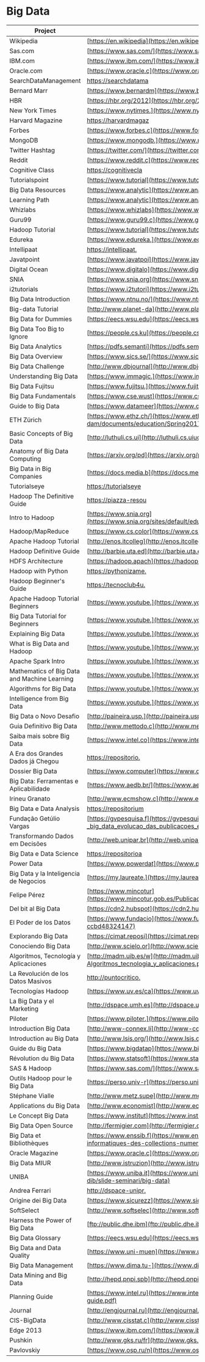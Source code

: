 # Big Data

| Project                                      | URL                                                                                                                                                                         | Language |
|----------------------------------------------|------------------------------------------------------------------------------------------------------------------------------------------------------------------------------------|----------|
| Wikipedia                                    | [https://en.wikipedia](https://en.wikipedia.org/wiki/Big_data)                                                                                                                     | EN       |
| Sas.com                                      | [https://www.sas.com/](https://www.sas.com/en_us/insights/big-data/what-is-big-data.html)                                                                                          | EN       |
| IBM.com                                      | [https://www.ibm.com/](https://www.ibm.com/analytics/hadoop/big-data-analytics)                                                                                                    | EN       |
| Oracle.com                                   | [https://www.oracle.c](https://www.oracle.com/big-data/guide/what-is-big-data.html)                                                                                                | EN       |
| SearchDataManagement                         | [https://searchdatama](https://searchdatamanagement.techtarget.com/definition/big-data)                                                                                            | EN       |
| Bernard Marr                                 | [https://www.bernardm](https://www.bernardmarr.com/default.asp?contentID=766)                                                                                                      | EN       |
| HBR                                          | [https://hbr.org/2012](https://hbr.org/2012/10/big-data-the-management-revolution)                                                                                                 | EN       |
| New York Times                               | [https://www.nytimes.](https://www.nytimes.com/2012/02/12/sunday-review/big-datas-impact-in-the-world.html)                                                                        | EN       |
| Harvard Magazine                             | [https://harvardmagaz](https://harvardmagazine.com/2014/03/why-big-data-is-a-big-deal)                                                                                             | EN       |
| Forbes                                       | [https://www.forbes.c](https://www.forbes.com/sites/bernardmarr/2017/03/14/the-complete-beginners-guide-to-big-data-in-2017/)                                                      | EN       |
| MongoDB                                      | [https://www.mongodb.](https://www.mongodb.com/big-data-explained)                                                                                                                 | EN       |
| Twitter Hashtag                              | [https://twitter.com/](https://twitter.com/hashtag/bigdata)                                                                                                                        | EN       |
| Reddit                                       | [https://www.reddit.c](https://www.reddit.com/r/bigdata/)                                                                                                                          | EN       |
| Cognitive Class                              | [https://cognitivecla](https://cognitiveclass.ai/learn/big-data/)                                                                                                                  | EN       |
| Tutorialspoint                               | [https://www.tutorial](https://www.tutorialspoint.com/big_data_tutorials.htm)                                                                                                      | EN       |
| Big Data Resources                           | [https://www.analytic](https://www.analyticsvidhya.com/blog/2015/07/big-data-analytics-youtube-ted-resources/)                                                                     | EN       |
| Learning Path                                | [https://www.analytic](https://www.analyticsvidhya.com/blog/2017/03/big-data-learning-path-for-all-engineers-and-data-scientists-out-there/)                                       | EN       |
| Whizlabs                                     | [https://www.whizlabs](https://www.whizlabs.com/blog/learn-big-data/)                                                                                                              | EN       |
| Guru99                                       | [https://www.guru99.c](https://www.guru99.com/bigdata-tutorials.html)                                                                                                              | EN       |
| Hadoop Tutorial                              | [https://www.tutorial](https://www.tutorialspoint.com/hadoop/index.htm)                                                                                                            | EN       |
| Edureka                                      | [https://www.edureka.](https://www.edureka.co/blog/big-data-tutorial)                                                                                                              | EN       |
| Intellipaat                                  | [https://intellipaat.](https://intellipaat.com/blog/big-data-tutorial-for-beginners/)                                                                                              | EN       |
| Javatpoint                                   | [https://www.javatpoi](https://www.javatpoint.com/what-is-big-data)                                                                                                                | EN       |
| Digital Ocean                                | [https://www.digitalo](https://www.digitalocean.com/community/tags/big-data?type=tutorials)                                                                                        | EN       |
| SNIA                                         | [https://www.snia.org](https://www.snia.org/education/tutorials/bigdata)                                                                                                           | EN       |
| i2tutorials                                  | [https://www.i2tutori](https://www.i2tutorials.com/big-data-tutorials/)                                                                                                            | EN       |
| Big Data Introduction                        | [https://www.ntnu.no/](https://www.ntnu.no/iie/fag/big/lessons/lesson2.pdf)                                                                                                        | EN       |
| Big-data Tutorial                            | [http://www.planet-da](http://www.planet-data.eu/sites/default/files/presentations/Big_Data_Tutorial_part4.pdf)                                                                    | EN       |
| Big Data for Dummies                         | [https://eecs.wsu.edu](https://eecs.wsu.edu/~yinghui/mat/courses/fall%202015/resources/Big%20data%20for%20dummies.pdf)                                                             | EN       |
| Big Data Too Big to Ignore                   | [https://people.cs.ku](https://people.cs.kuleuven.be/~joost.vennekens/DN/bigdata.pdf)                                                                                              | EN       |
| Big Data Analytics                           | [https://pdfs.semanti](https://pdfs.semanticscholar.org/d392/0f02dbb15da19b04d782fc0546ef113e0bf7.pdf)                                                                             | EN       |
| Big Data Overview                            | [https://www.sics.se/](https://www.sics.se/sites/default/files/pub/davidradbergbig_data_overview_-_sics_keynote_session_24septv4.pdf)                                              | EN       |
| Big Data Challenge                           | [http://www.dbjournal](http://www.dbjournal.ro/archive/13/13_4.pdf)                                                                                                                | EN       |
| Understanding Big Data                       | [https://www.immagic.](https://www.immagic.com/eLibrary/ARCHIVES/EBOOKS/I111025E.pdf)                                                                                              | EN       |
| Big Data Fujitsu                             | [https://www.fujitsu.](https://www.fujitsu.com/rs/Images/WhiteBookofBigData.pdf)                                                                                                   | EN       |
| Big Data Fundamentals                        | [https://www.cse.wust](https://www.cse.wustl.edu/~jain/cse570-13/ftp/m_10abd.pdf)                                                                                                  | EN       |
| Guide to Big Data                            | [https://www.datameer](https://www.datameer.com/pdf/big-data-analytics-ebook.pdf?mkt_tok)                                                                                          | EN       |
| ETH Zürich                                   | [https://www.ethz.ch/](https://www.ethz.ch/content/dam/ethz/special-interest/gess/computational-social-science-dam/documents/education/Spring2017/Data_science/course4.pdf)        | EN       |
| Basic Concepts of Big Data                   | [http://luthuli.cs.ui](http://luthuli.cs.uiuc.edu/~daf/courses/CS-199-BD/Slides/intro-bigdata.pdf)                                                                                 | EN       |
| Anatomy of Big Data Computing                | [https://arxiv.org/pd](https://arxiv.org/pdf/1509.01331.pdf)                                                                                                                       | EN       |
| Big Data in Big Companies                    | [https://docs.media.b](https://docs.media.bitpipe.com/io_10x/io_102267/item_725049/Big-Data-in-Big-Companies.pdf)                                                                  | EN       |
| Tutorialseye                                 | [https://tutorialseye](https://tutorialseye.com/hadoop-tutorial)                                                                                                                   | EN       |
| Hadoop The Definitive Guide                  | [https://piazza-resou](https://piazza-resources.s3.amazonaws.com/ist3pwd6k8p5t/iu5gqbsh8re6mj/OReilly.Hadoop.The.Definitive.Guide.4th.Edition.2015.pdf)                            | EN       |
| Intro to Hadoop                              | [https://www.snia.org](https://www.snia.org/sites/default/education/tutorials/2013/fall/BigData/SergeBazhievsky_Introduction_to_Hadoop_MapReduce_v2.pdf)                           | EN       |
| Hadoop/MapReduce                             | [https://www.cs.color](https://www.cs.colorado.edu/~kena/classes/5448/s11/presentations/hadoop.pdf)                                                                                | EN       |
| Apache Hadoop Tutorial                       | [http://enos.itcolleg](http://enos.itcollege.ee/~jpoial/allalaadimised/reading/Apache-Hadoop-Tutorial.pdf)                                                                         | EN       |
| Hadoop Definitive Guide                      | [http://barbie.uta.ed](http://barbie.uta.edu/~jli/Resources/MapReduce&Hadoop/Hadoop%20The%20Definitive%20Guide.pdf)                                                                | EN       |
| HDFS Architecture                            | [https://hadoop.apach](https://hadoop.apache.org/docs/r1.2.1/hdfs_design.pdf)                                                                                                      | EN       |
| Hadoop with Python                           | [https://pythonizame.](https://pythonizame.s3.amazonaws.com/media/Book/demo-demo/file/25755e12-ae04-11e6-ba9c-040196293901.pdf)                                                    | EN       |
| Hadoop Beginner's Guide                      | [https://tecnoclub4u.](https://tecnoclub4u.files.wordpress.com/2015/05/hadoop_-beginners-guide.pdf)                                                                                | EN       |
| Apache Hadoop Tutorial Beginners             | [https://www.youtube.](https://www.youtube.com/watch?v=mafw2-CVYnA)                                                                                                                | EN       |
| Big Data Tutorial for Beginners              | [https://www.youtube.](https://www.youtube.com/watch?v=zez2Tv-bcXY)                                                                                                                | EN       |
| Explaining Big Data                          | [https://www.youtube.](https://www.youtube.com/watch?v=7D1CQ_LOizA)                                                                                                                | EN       |
| What is Big Data and Hadoop                  | [https://www.youtube.](https://www.youtube.com/watch?v=FHVuRxJpiwI)                                                                                                                | EN       |
| Apache Spark Intro                           | [https://www.youtube.](https://www.youtube.com/watch?v=tDVPcqGpEnM)                                                                                                                | EN       |
| Mathematics of Big Data and Machine Learning | [https://www.youtube.](https://www.youtube.com/watch?v=0sKPkJME2Jw)                                                                                                                | EN       |
| Algorithms for Big Data                      | [https://www.youtube.](https://www.youtube.com/watch?v=s9xSfIw83tk&list=PL2SOU6wwxB0v1kQTpqpuu5kEJo2i-iUyf)                                                                        | EN       |
| Intelligence from Big Data                   | [https://www.youtube.](https://www.youtube.com/watch?v=czLI3oLDe8M)                                                                                                                | EN       |
| Big Data o Novo Desafio                      | [http://paineira.usp.](http://paineira.usp.br/lassu/wp-content/uploads/2017/01/2017.02.07-palestra_rosangela_bigdata.pdf)                                                          | PT       |
| Guia Definitivo Big Data                     | [http://www.mettodo.c](http://www.mettodo.com.br/ebooks/O_guia_definitivo_de_Big_Data_para_iniciantes.pdf)                                                                         | PT       |
| Saiba mais sobre Big Data                    | [https://www.intel.co](https://www.intel.com.br/content/dam/www/public/lar/br/pt/documents/articles/90318386-1-por.pdf)                                                            | PT       |
| A Era dos Grandes Dados já Chegou            | [https://repositorio.](https://repositorio.ufsc.br/bitstream/handle/123456789/133419/BIG%20DATA%20-%20Superinteressante.pdf)                                                       | PT       |
| Dossier Big Data                             | [https://www.computer](https://www.computerworld.com.pt/media/2012/03/Dossier-Big-Data-Mar%C3%A7o-2012.pdf)                                                                        | PT       |
| Big Data: Ferramentas e Aplicabilidade       | [https://www.aedb.br/](https://www.aedb.br/seget/arquivos/artigos16/472427.pdf)                                                                                                    | PT       |
| Irineu Granato                               | [http://www.ecmshow.c](http://www.ecmshow.com.br/apresentacoes_2013/df2013/04_irineu_granato_big_data.pdf)                                                                         | PT       |
| Big Data e Data Analysis                     | [https://repositorium](https://repositorium.sdum.uminho.pt/bitstream/1822/40106/1/Big%20Data%20e%20Data%20Analysis%20-%20Visualiza%C3%A7%C3%A3o%20de%20Informa%C3%A7%C3%A3o.pdf)   | PT       |
| Fundação Getúlio Vargas                      | [https://gvpesquisa.f](https://gvpesquisa.fgv.br/sites/gvpesquisa.fgv.br/files/arquivos/meirelles_-_big_data_evolucao_das_publicacoes_e_oportuniadeds_de_pesquisa.pdf)             | PT       |
| Transformando Dados em Decisões              | [http://web.unipar.br](http://web.unipar.br/~seinpar/2014/artigos/graduacao/Tiago_Volpato.pdf)                                                                                     | PT       |
| Big Data e Data Science                      | [https://repositorioa](https://repositorioaberto.uab.pt/bitstream/10400.2/3918/1/2%20Boletim_51.11-14.pdf)                                                                         | PT       |
| Power Data                                   | [https://www.powerdat](https://www.powerdata.es/big-data)                                                                                                                          | ES       |
| Big Data y la Inteligencia de Negocios       | [https://my.laureate.](https://my.laureate.net/faculty/webinars/Documents/2013Agosto_Big%20data%20y%20la%20inteligencia%20de%20negocios.pdf)                                       | ES       |
| Felipe Pérez                                 | [https://www.mincotur](https://www.mincotur.gob.es/Publicaciones/Publicacionesperiodicas/EconomiaIndustrial/RevistaEconomiaIndustrial/395/F%20SEVILLANO%20PEREZ.pdf)               | ES       |
| Del bit al Big Data                          | [https://cdn2.hubspot](https://cdn2.hubspot.net/hub/239039/file-359994269-pdf/docs/PowerData_-_Del_bit%E2%80%A6_Al_Big_Data.pdf)                                                   | ES       |
| El Poder de los Datos                        | [https://www.fundacio](https://www.fundacionbankinter.org/documents/20183/42758/Publicaci%C3%B3n+Big+data/cc4bd4e9-8c9b-4052-8814-ccbd48324147)                                    | ES       |
| Explorando Big Data                          | [https://cimat.reposi](https://cimat.repositorioinstitucional.mx/jspui/bitstream/1008/435/1/ZACTE40.pdf)                                                                           | ES       |
| Conociendo Big Data                          | [http://www.scielo.or](http://www.scielo.org.co/pdf/rfing/v24n38/v24n38a06.pdf)                                                                                                    | ES       |
| Algoritmos, Tecnología y Aplicaciones        | [http://madm.uib.es/w](http://madm.uib.es/wp-content/uploads/2016/06/Jose-Manuel-Benitez-Sanchez-Big-Data-Algoritmos_tecnologia_y_aplicaciones.pdf)                                | ES       |
| La Revolución de los Datos Masivos           | [http://puntocritico.](http://puntocritico.com/ausajpuntocritico/documentos/Big_Data.pdf)                                                                                          | ES       |
| Tecnologías Hadoop                           | [https://www.uv.es/ca](https://www.uv.es/capgeminiuv/documents/Introduccion_a_Hadoop_UV_ES.pdf)                                                                                    | ES       |
| La Big Data y el Marketing                   | [http://dspace.umh.es](http://dspace.umh.es/bitstream/11000/4067/1/TFG%20Martinez%20Montesinos%2C%20Riveran%20Jos%C3%A9.pdf)                                                       | ES       |
| Piloter                                      | [https://www.piloter.](https://www.piloter.org/business-intelligence/big-data-definition.htm)                                                                                      | FR       |
| Introduction Big Data                        | [http://www-connex.li](http://www-connex.lip6.fr/~soulier/data/TechnoWeb/introNoSQL.pdf)                                                                                           | FR       |
| Introduction au Big Data                     | [http://www.lsis.org/](http://www.lsis.org/espinasseb/Supports/BD/Article-BigData-TI-2016.pdf)                                                                                     | FR       |
| Guide du Big Data                            | [https://www.bigdatap](https://www.bigdataparis.com/guide/BD14-15_Guide_BD_14136_2.pdf)                                                                                            | FR       |
| Révolution du Big Data                       | [https://www.statsoft](https://www.statsoft.fr/pdf/la_revolution_du_big_data.pdf)                                                                                                  | FR       |
| SAS & Hadoop                                 | [https://www.sas.com/](https://www.sas.com/content/dam/SAS/bp_fr/doc/whitepaper1/ebook-hadoop-big-data-analytics.pdf)                                                              | FR       |
| Outils Hadoop pour le Big Data               | [https://perso.univ-r](https://perso.univ-rennes1.fr/pierre.nerzic/Hadoop/poly.pdf)                                                                                                | FR       |
| Stéphane Vialle                              | [http://www.metz.supe](http://www.metz.supelec.fr/metz/personnel/vialle/course/BigData-2A-CS/poly-pdf/Poly-chap1.pdf)                                                              | FR       |
| Applications du Big Data                     | [http://www.economist](http://www.economistesquebecois.com/files/documents/ft/f2/technologie-m-thode-et-applications-du-big-data-v3-ml.pdf)                                        | FR       |
| Le Concept Big Data                          | [https://www.institut](https://www.institutdesactuaires.com/global/gene/link.php?doc_id=1147&fg=1)                                                                                 | FR       |
| Big Data Open Source                         | [http://fermigier.com](http://fermigier.com/assets/pdf/bigdata-opensource.pdf)                                                                                                     | FR       |
| Big Data et Bibliothèques                    | [https://www.enssib.f](https://www.enssib.fr/bibliotheque-numerique/documents/66017-big-data-et-bibliotheques-traitement-et-analyse-informatiques-des-collections-numeriques.pdf)  | FR       |
| Oracle Magazine                              | [https://www.oracle.c](https://www.oracle.com/assets/fy16q3-one-it-web-2861777-ita.pdf)                                                                                            | IT       |
| Big Data MIUR                                | [http://www.istruzion](http://www.istruzione.it/allegati/2016/bigdata.pdf)                                                                                                         | IT       |
| UNIBA                                        | [https://www.uniba.it](https://www.uniba.it/ricerca/dipartimenti/informatica/tutorato/orientamento-e-tutorato-1/orientamento-anni-precedenti/seminari-dib/slide-seminari/big-data) | IT       |
| Andrea Ferrari                               | [http://dspace-unipr.](http://dspace-unipr.cineca.it/bitstream/1889/3333/1/Andrea%20Tuninetti%20Ferrari%20-%20Tesi%20dottorato%20-%20Big%20Data.pdf)                               | IT       |
| Origine dei Big Data                         | [https://www.sicurezz](https://www.sicurezzanazionale.gov.it/sisr.nsf/wp-content/uploads/2017/07/gnosis-2-2017-Comella.pdf)                                                        | IT       |
| SoftSelect                                   | [http://www.softselec](http://www.softselect.de/wissenspool/big-data)                                                                                                              | DE       |
| Harness the Power of Big Data                | [ftp://public.dhe.ibm](ftp://public.dhe.ibm.com/software/pdf/at/SWP10/Harness_the_Power_of_Big_Data.pdf)                                                                           | EN       |
| Big Data Glossary                            | [https://eecs.wsu.edu](https://eecs.wsu.edu/~yinghui/mat/courses/fall%202015/resources/Big%20Data%20Glossary.pdf)                                                                  | EN       |
| Big Data and Data Quality                    | [https://www.uni-muen](https://www.uni-muenster.de/Jura.itm/hoeren/itm/wp-content/uploads/Big-Data-in-Context.pdf)                                                                 | EN       |
| Big Data Management                          | [https://www.dima.tu-](https://www.dima.tu-berlin.de/fileadmin/fg131/Publikation/BDM_Studie/bigdatamanagement-short-DE-finalv099.pdf)                                              | DE       |
| Data Mining and Big Data                     | [http://hepd.pnpi.spb](http://hepd.pnpi.spb.ru/CSD/CSDPublications/LNCS9714.pdf)                                                                                                   | EN       |
| Planning Guide                               | [https://www.intel.ru](https://www.intel.ru/content/dam/www/public/emea/ru/ru/images/pd-translated/RU_getting-started-with-big-data-planning-guide.pdf)                            | RU       |
| Journal                                      | [http://engjournal.ru](http://engjournal.ru/articles/1228/1228.pdf)                                                                                                                | RU       |
| CIS-BigData                                  | [http://www.cisstat.c](http://www.cisstat.com/BigData/CIS-BigData_03.pdf)                                                                                                          | RU       |
| Edge 2013                                    | [https://www.ibm.com/](https://www.ibm.com/ru/events/presentations/edge13/06_edge13.pdf)                                                                                           | RU       |
| Pushkin                                      | [http://www.gks.ru/fr](http://www.gks.ru/free_doc/new_site/rosstat/smi/conf16/prez_Pushkin.pdf)                                                                                    | RU       |
| Pavlovskiy                                   | [https://www.osp.ru/n](https://www.osp.ru/netcat_files/18/10/06_2014_Nau4nye.pdf)                                                                                                  | RU       |

